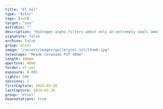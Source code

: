 ```yaml
---
title: "El Sol"
type: "Solar"
tags: [sun]
target: "sun"
astrobin: ""
description: "Hydrogen alpha filters admit only an extremely small amount of light, measured in angstroms (10 angstroms is 1 nanometer). The contrast gives us a view into the chromosphere, a layer of plasma and gas that exists above the sun's photosphere, or 'surface' as we know it. We can see variations in temperature on the solar surface. Large, round structures are sunspots - still thousands of degrees Fahrenheit but cooler than their surroundings due to the effect of magnetic fields. These same fields can suspend columns of superheated gas above the surface. At the edge, prominences snake out looking deceptively small but spanning spaces larger than the earth. Seen head on, they appear as elongated filaments. Here is our closest star from early afternoon on Tuesday, March 26th."
signature: false
archive: false
group: elsol
image: "/assets/images/gallery/el-sol/thumb.jpg"
telescope: "Meade Coronado PST 40mm"
length: 400mm
aperture: 40mm
folder: el-sol
exposure: 0.005
lights: 500
sessions: 1
firstCapture: 2024-03-26
lastCapture: 2024-03-26
group: "elsol"
noannotations: true
---
```

